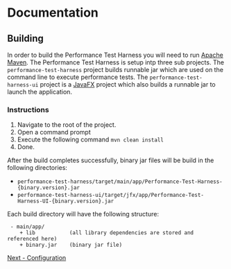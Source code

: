 # Documentation

## Building

In order to build the Performance Test Harness you will need to run [Apache Maven](http://maven.apache.org/run-maven/index.html). The Performance Test Harness is setup intp three sub projects. The ```performance-test-harness``` project builds runnable jar which are used on the command line to execute performance tests. The ```performance-test-harness-ui``` project is a [JavaFX](http://docs.oracle.com/javase/8/javafx/get-started-tutorial/jfx-overview.htm) project which also builds a runnable jar to launch the application.

### Instructions
1. Navigate to the root of the project.
2. Open a command prompt 
3. Execute the following command ```mvn clean install```
4. Done.

After the build completes successfully, binary jar files will be build in the following directories:

  - `performance-test-harness/target/main/app/Performance-Test-Harness-{binary.version}.jar`
  - `performance-test-harness-ui/target/jfx/app/Performance-Test-Harness-UI-{binary.version}.jar`

Each build directory will have the following structure:

     - main/app/
		+ lib 			(all library dependencies are stored and referenced here)
		+ binary.jar 	(binary jar file)
		

[Next - Configuration](2_configuration.md)
